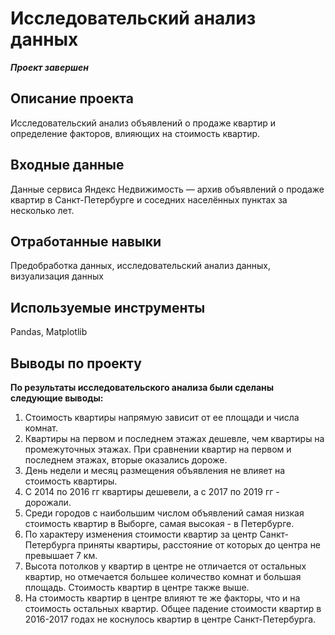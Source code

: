 # Исследовательский анализ данных
***Проект завершен***
## Описание проекта
Исследовательский анализ объявлений о продаже квартир и определение факторов, влияющих на стоимость квартир.
## Входные данные
Данные сервиса Яндекс Недвижимость — архив объявлений о продаже квартир в Санкт-Петербурге и соседних населённых пунктах за несколько лет. 
## Отработанные навыки
Предобработка данных, исследовательский анализ данных, визуализация данных
## Используемые инструменты
Pandas, Matplotlib
## Выводы по проекту
**По результаты исследовательского анализа были сделаны следующие выводы:**
1. Стоимость квартиры напрямую зависит от ее площади и числа комнат.
2. Квартиры на первом и последнем этажах дешевле, чем квартиры на промежуточных этажах. При сравнении квартир на первом и последнем этажах, вторые оказались дороже.
3. День недели и месяц размещения объявления не влияет на стоимость квартиры. 
4. С 2014 по 2016 гг квартиры дешевели, а с 2017 по 2019 гг - дорожали.
5. Среди городов с наибольшим числом объявлений самая низкая стоимость квартир в Выборге, самая высокая - в Петербурге.
6. По характеру изменения стоимости квартир за центр Санкт-Петербурга приняты квартиры, расстояние от которых до центра не превышает 7 км.
7. Высота потолков у квартир в центре не отличается от остальных квартир, но отмечается большее количество комнат и большая площадь. Стоимость квартир в центре также выше.
8. На стоимость квартир в центре влияют те же факторы, что и на стоимость остальных квартир. Общее падение стоимости квартир в 2016-2017 годах не коснулось квартир в центре Санкт-Петербурга.
